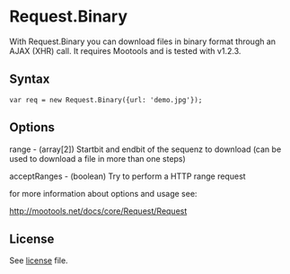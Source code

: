 Request.Binary
===

With Request.Binary you can download files in binary format through an AJAX (XHR) call.
It requires Mootools and is tested with v1.2.3.

Syntax
---

<pre><code>var req = new Request.Binary({url: 'demo.jpg'});</code></pre>

Options
---

range - (array[2]) Startbit and endbit of the sequenz to download (can be used to download a file in more than one steps)

acceptRanges - (boolean) Try to perform a HTTP range request

for more information about options and usage see:

http://mootools.net/docs/core/Request/Request

License
---

See [license](master/license) file.
